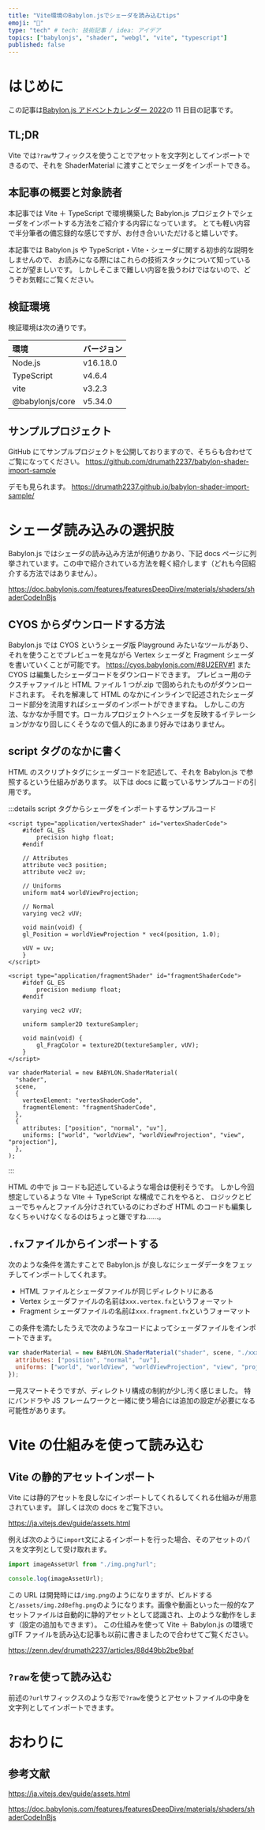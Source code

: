```yaml
---
title: "Vite環境のBabylon.jsでシェーダを読み込むtips"
emoji: "🍱"
type: "tech" # tech: 技術記事 / idea: アイデア
topics: ["babylonjs", "shader", "webgl", "vite", "typescript"]
published: false
---
```


# はじめに

この記事は[Babylon.js アドベントカレンダー 2022](https://qiita.com/advent-calendar/2022/babylonjs)の 11 日目の記事です。

## TL;DR

Vite では`?raw`サフィックスを使うことでアセットを文字列としてインポートできるので、それを ShaderMaterial に渡すことでシェーダをインポートできる。

## 本記事の概要と対象読者

本記事では Vite ＋ TypeScript で環境構築した Babylon.js プロジェクトでシェーダをインポートする方法をご紹介する内容になっています。
とても軽い内容で半分筆者の備忘録的な感じですが、お付き合いいただけると嬉しいです。

本記事では Babylon.js や TypeScript・Vite・シェーダに関する初歩的な説明をしませんので、
お読みになる際にはこれらの技術スタックについて知っていることが望ましいです。
しかしそこまで難しい内容を扱うわけではないので、どうぞお気軽にご覧ください。

## 検証環境

検証環境は次の通りです。

| 環境            | バージョン |
| :-------------- | :--------- |
| Node.js         | v16.18.0   |
| TypeScript      | v4.6.4     |
| vite            | v3.2.3     |
| @babylonjs/core | v5.34.0    |

## サンプルプロジェクト

GitHub にてサンプルプロジェクトを公開しておりますので、そちらも合わせてご覧になってください。
https://github.com/drumath2237/babylon-shader-import-sample

デモも見られます。
https://drumath2237.github.io/babylon-shader-import-sample/

# シェーダ読み込みの選択肢

Babylon.js ではシェーダの読み込み方法が何通りかあり、下記 docs ページに列挙されています。この中で紹介されている方法を軽く紹介します（どれも今回紹介する方法ではありません）。

https://doc.babylonjs.com/features/featuresDeepDive/materials/shaders/shaderCodeInBjs

## CYOS からダウンロードする方法

Babylon.js では CYOS というシェーダ版 Playground みたいなツールがあり、それを使うことでプレビューを見ながら Vertex シェーダと Fragment シェーダを書いていくことが可能です。
https://cyos.babylonjs.com/#8U2ERV#1
また CYOS は編集したシェーダコードをダウンロードできます。
プレビュー用のテクスチャファイルと HTML ファイル 1 つが.zip で固められたものがダウンロードされます。
それを解凍して HTML のなかにインラインで記述されたシェーダコード部分を流用すればシェーダのインポートができますね。
しかしこの方法、なかなか手間です。ローカルプロジェクトへシェーダを反映するイテレーションがかなり回しにくそうなので個人的にあまり好みではありません。

## script タグのなかに書く

HTML のスクリプトタグにシェーダコードを記述して、それを Babylon.js で参照するという仕組みがあります。
以下は docs に載っているサンプルコードの引用です。

:::details script タグからシェーダをインポートするサンプルコード

```html:scriptタグの中に書かれたシェーダコード
<script type="application/vertexShader" id="vertexShaderCode">
    #ifdef GL_ES
        precision highp float;
    #endif

    // Attributes
    attribute vec3 position;
    attribute vec2 uv;

    // Uniforms
    uniform mat4 worldViewProjection;

    // Normal
    varying vec2 vUV;

    void main(void) {
    gl_Position = worldViewProjection * vec4(position, 1.0);

    vUV = uv;
    }
</script>

<script type="application/fragmentShader" id="fragmentShaderCode">
    #ifdef GL_ES
        precision mediump float;
    #endif

    varying vec2 vUV;

    uniform sampler2D textureSampler;

    void main(void) {
        gl_FragColor = texture2D(textureSampler, vUV);
    }
</script>
```

```js:タグに書かれたシェーダをインポートするコード
var shaderMaterial = new BABYLON.ShaderMaterial(
  "shader",
  scene,
  {
    vertexElement: "vertexShaderCode",
    fragmentElement: "fragmentShaderCode",
  },
  {
    attributes: ["position", "normal", "uv"],
    uniforms: ["world", "worldView", "worldViewProjection", "view", "projection"],
  },
);
```

:::

HTML の中で js コードも記述しているような場合は便利そうです。
しかし今回想定しているような Vite ＋ TypeScript な構成でこれをやると、
ロジックとビューでちゃんとファイル分けされているのにわざわざ HTML のコードも編集しなくちゃいけなくなるのはちょっと嫌ですね......。

## `.fx`ファイルからインポートする

次のような条件を満たすことで Babylon.js が良しなにシェーダデータをフェッチしてインポートしてくれます。

- HTML ファイルとシェーダファイルが同じディレクトリにある
- Vertex シェーダファイルの名前は`xxx.vertex.fx`というフォーマット
- Fragment シェーダファイルの名前は`xxx.fragment.fx`というフォーマット

この条件を満たしたうえで次のようなコードによってシェーダファイルをインポートできます。

```js
var shaderMaterial = new BABYLON.ShaderMaterial("shader", scene, "./xxx", {
  attributes: ["position", "normal", "uv"],
  uniforms: ["world", "worldView", "worldViewProjection", "view", "projection"],
});
```

一見スマートそうですが、ディレクトリ構成の制約が少し汚く感じました。
特にバンドラや JS フレームワークと一緒に使う場合には追加の設定が必要になる可能性があります。

# Vite の仕組みを使って読み込む

## Vite の静的アセットインポート

Vite には静的アセットを良しなにインポートしてくれるしてくれる仕組みが用意されています。
詳しくは次の docs をご覧下さい。

https://ja.vitejs.dev/guide/assets.html

例えば次のように`import`文によるインポートを行った場合、そのアセットのパスを文字列として受け取れます。

```ts
import imageAssetUrl from "./img.png?url";

console.log(imageAssetUrl);
```

この URL は開発時には`/img.png`のようになりますが、ビルドすると`/assets/img.2d8efhg.png`のようになります。画像や動画といった一般的なアセットファイルは自動的に静的アセットとして認識され、上のような動作をします（設定の追加もできます）。
この仕組みを使って Vite ＋ Babylon.js の環境で glTF ファイルを読み込む記事も以前に書きましたので合わせてご覧ください。

https://zenn.dev/drumath2237/articles/88d49bb2be9baf

## `?raw`を使って読み込む

前述の`?url`サフィックスのような形で`?raw`を使うとアセットファイルの中身を文字列としてインポートできます。


# おわりに

## 参考文献

https://ja.vitejs.dev/guide/assets.html

https://doc.babylonjs.com/features/featuresDeepDive/materials/shaders/shaderCodeInBjs
